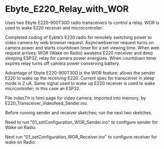 # Ebyte_E220_Relay_with_WOR
Uses two Ebyte E220-900T30D radio transceivers to control a relay.  WOR is used to wake E220 receiver and microcontroller.

Completed coding of Eybte’s E220 radio for remotely switching power to video camera by web browser request.  Asyncwebserver request turns on camera power and starts
countdown timer for a set viewing time.  When web request arrives; WOR (Wake on Radio) awakens E220 rreceiver and deep sleeping ESP32,  relay for camera power energizes. When countdown 
timer expires relay turns off camera power conserving battery.

Advantage of Ebyte E220-900T30D is the WOR feature; allows the sender E220 to wake up the receiving E220.  Current spec for transceiver in sleep mode is 2 uA.  Same signal used to wake up E220
receiver is used to wake micrcontroller; in this case an ESP32.

File index7.h is html page for video camera; imported into memory, by E220_Transceiver_Videofeed_Sender.ino.

Before running sender and receiver sketches; run the next two sketches.

Need to run "01_setConfiguration_WOR_Sender.ino" to configure sender for Wake on Radio.

Next run "01_setConfiguration_WOR_Receiver.ino" to configure receiver for wake on Radio.
